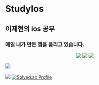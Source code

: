 # StudyIos
## 이제현의 ios 공부
### 매일 내가 만든 앱을 올리고 있습니다.

<div align="center">
	<img src="https://img.shields.io/badge/Swift-007396?style=flat&logo=Swift&logoColor=white" />
   <img src="https://img.shields.io/badge/Git-007396?style=flat&logo=Git&logoColor=white" /> 
   <img src="https://img.shields.io/badge/java-007396?style=flat&logo=JAVA&logoColor=White" /> 
</div>


<img src="https://github-readme-stats.vercel.app/api/top-langs/?username=LJH3904&layout=compact"><br><br>
<img src="https://github-readme-stats.vercel.app/api?username=LJH3904&show_icons=true">
[![Solved.ac Profile](http://mazassumnida.wtf/api/v2/generate_badge?boj=dasom8899)](https://solved.ac/dasom8899/)

